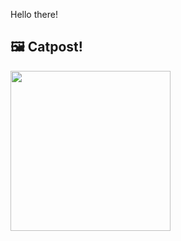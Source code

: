 Hello there!



## 🖼️ Catpost!

<sub>
    <img src="https://cdn2.thecatapi.com/images/ueI_svjhs.jpg" height="256">
</sub>

